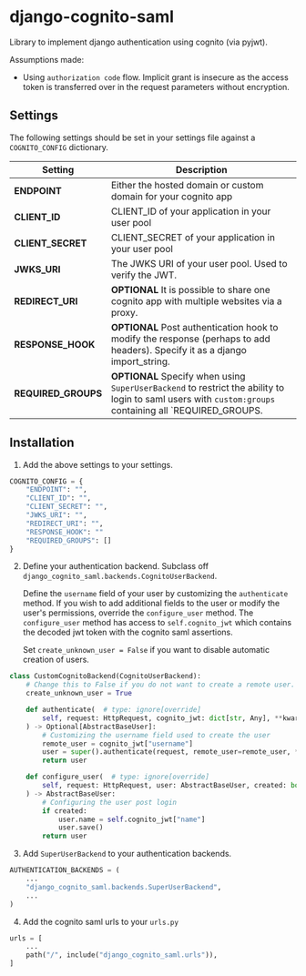 # django-cognito-saml

Library to implement django authentication using cognito (via pyjwt).

Assumptions made:

- Using `authorization code` flow. Implicit grant is insecure as the access token is transferred over in the request parameters without encryption.

## Settings

The following settings should be set in your settings file against a `COGNITO_CONFIG` dictionary.

| Setting             | Description                                                                                                                                             |
| ------------------- | ------------------------------------------------------------------------------------------------------------------------------------------------------- |
| **ENDPOINT**        | Either the hosted domain or custom domain for your cognito app                                                                                          |
| **CLIENT_ID**       | CLIENT_ID of your application in your user pool                                                                                                         |
| **CLIENT_SECRET**   | CLIENT_SECRET of your application in your user pool                                                                                                     |
| **JWKS_URI**        | The JWKS URI of your user pool. Used to verify the JWT.                                                                                                 |
| **REDIRECT_URI**    | **OPTIONAL** It is possible to share one cognito app with multiple websites via a proxy.                                                                |
| **RESPONSE_HOOK**   | **OPTIONAL** Post authentication hook to modify the response (perhaps to add headers). Specify it as a django import_string.                            |
| **REQUIRED_GROUPS** | **OPTIONAL** Specify when using `SuperUserBackend` to restrict the ability to login to saml users with `custom:groups` containing all `REQUIRED_GROUPS. |

## Installation

1. Add the above settings to your settings.

```settings.py
COGNITO_CONFIG = {
    "ENDPOINT": "",
    "CLIENT_ID": "",
    "CLIENT_SECRET": "",
    "JWKS_URI": "",
    "REDIRECT_URI": "",
    "RESPONSE_HOOK": ""
    "REQUIRED_GROUPS": []
}
```

2. Define your authentication backend. Subclass off `django_cognito_saml.backends.CognitoUserBackend`.

   Define the `username` field of your user by customizing the `authenticate` method. If you wish
   to add additional fields to the user or modify the user's permissions, override the `configure_user`
   method. The `configure_user` method has access to `self.cognito_jwt` which contains the decoded
   jwt token with the cognito saml assertions.

   Set `create_unknown_user = False` if you want to disable automatic creation of users.

```python
class CustomCognitoBackend(CognitoUserBackend):
    # Change this to False if you do not want to create a remote user.
    create_unknown_user = True

    def authenticate(  # type: ignore[override]
        self, request: HttpRequest, cognito_jwt: dict[str, Any], **kwargs: Any
    ) -> Optional[AbstractBaseUser]:
        # Customizing the username field used to create the user
        remote_user = cognito_jwt["username"]
        user = super().authenticate(request, remote_user=remote_user, **kwargs)
        return user

    def configure_user(  # type: ignore[override]
        self, request: HttpRequest, user: AbstractBaseUser, created: bool = True
    ) -> AbstractBaseUser:
        # Configuring the user post login
        if created:
            user.name = self.cognito_jwt["name"]
            user.save()
        return user


```

3. Add `SuperUserBackend` to your authentication backends.

```python
AUTHENTICATION_BACKENDS = (
    ...
    "django_cognito_saml.backends.SuperUserBackend",
    ...
)
```

4. Add the cognito saml urls to your `urls.py`

```python
urls = [
    ...
    path("/", include("django_cognito_saml.urls")),
]
```
